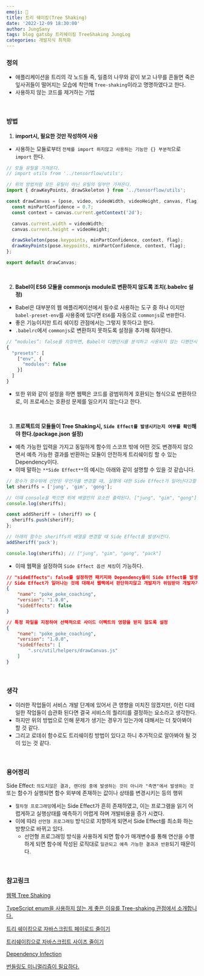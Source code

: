 ```yaml
---
emoji: 🧹
title: 트리 쉐이킹(Tree Shaking)
date: '2022-12-09 18:30:00'
author: JungSany
tags: blog gatsby 트리쉐이킹 TreeShaking JungLog
categories: 개발지식 최적화
---
```


### 정의

- 애플리케이션을 트리의 각 노드들 즉, 일종의 나무와 같이 보고 나무를 흔들면 죽은 잎사귀들이 떨어지는 모습에 착안해 `Tree-shaking`이라고 명명하였다고 한다.
- 사용하지 않는 코드를 제거하는 기법

<br/>

### 방법

1. **import시, 필요한 것만 작성하여 사용**

- 사용하는 모듈로부터 `전체를 import 하지않고 사용하는 기능만 {} 부분적`으로 `import` 한다.

```jsx
// 모들 유틸을 가져온다.
// import utils from '../tensorflow/utils';

// 위의 방법처럼 모든 유틸이 아닌 유틸의 일부만 가져온다.
import { drawKeyPoints, drawSkeleton } from '../tensorflow/utils';

const drawCanvas = (pose, video, videoWidth, videoHeight, canvas, flag) => {
  const minPartConfidence = 0.7;
  const context = canvas.current.getContext('2d');

  canvas.current.width = videoWidth;
  canvas.current.height = videoHeight;

  drawSkeleton(pose.keypoints, minPartConfidence, context, flag);
  drawKeyPoints(pose.keypoints, minPartConfidence, context, flag);
};

export default drawCanvas;
```

<br/>

2. **Babel이 ES6 모듈을 commonjs module로 변환하지 않도록 조치(.babelrc 설정)**

- Babel은 대부분의 웹 애플리케이션에서 필수로 사용하는 도구 중 하나 이지만 `babel-preset-env`를 사용중에 있다면 `ES6`를 자동으로 `commonjs`로 `변환`한다.
- 좋은 기능이지만 트리 쉐이킹 관점에서는 그렇지 못하다고 한다.
- `.babelrc`에서 `commonjs`로 변환하지 못하도록 설정을 추가해 줘야한다.

```jsx
// “modules”: false를 지정하면, Babel이 디펜던시를 분석하고 사용되지 않는 디펜던시를 제거할 수 있다.
{
  "presets": [
    ["env", {
      "modules": false
    }]
  ]
}
```

- 또한 위와 같이 설정을 하면 웹팩은 코드를 광범위하게 호환되는 형식으로 변환하므로, 이 프로세스는 호환성 문제를 일으키지 않는다고 한다.

<br/>

3. **프로젝트의 모듈들이 Tree Shaking시, `Side Effect를 발생시키는지 여부를 확인`해야 한다.(package.json 설정)**

- 예측 가능한 입력을 가지고 동일하게 함수의 스코프 밖에 어떤 것도 변경하지 않으면서 예측 가능한 결과를 반환하는 모듈이 안전하게 트리쉐이킹 할 수 있는 Dependency이다.
- 이때 말하는 `**Side Effect**`의 예시는 아래와 같이 설명할 수 있을 것 같습니다.

```jsx
// 함수가 함수밖에 선언된 무언가를 변경할 때, 실행에 대한 Side Effect가 일어난다고할 수 있다.
let sheriffs = ['jung', 'gim', 'gong'];

// 이때 console을 찍으면 위에 배열안의 요소만 출력된다. ["jung", "gim", "gong"]
console.log(sheriffs);

const addSheriff = (sheriff) => {
  sheriffs.push(sheriff);
};

// 아래의 함수는 sheriffs의 배열을 변경할 때 Side Effect를 발생시킨다.
addSheriff('pack');

console.log(sheriffs); // ["jung", "gim", "gong", "pack"]
```

- 이때 웹팩을 설정하여 `Side Effect 옵션 체킹`이 가능하다.

```json
// "sideEffects": false를 설정하면 패키지와 Dependency들이 Side Effect를 발생하지 않게 막는다.
// Side Effect가 일어나는 것에 대해서 웹팩에서 판단하지않고 개발자가 위임받아 개발자가 알아서 처리하는 방식
{
    "name": "poke_poke_coaching",
    "version": "1.0.0",
    "sideEffects": false
}

// 특정 파일을 지정하여 선택적으로 사이드 이펙트의 영향을 받지 않도록 설정
{
    "name": "poke_poke_coaching",
    "version": "1.0.0",
    "sideEffects": [
        ".src/util/helpers/drawCanvas.js"
    ]
}
```

<br/>

### 생각

- 이러한 작업들이 서비스 개발 단계에 있어서 큰 영향을 미치진 않겠지만, 이런 디테일한 작업들이 습관화 된다면 결국 서비스의 퀄리티를 결정하는 요소라고 생각한다.
- 하지만 위의 방법으로 인해 문제가 생기는 경우가 있는가에 대해서는 더 찾아봐야 할 것 같다.
- 그리고 로데쉬 함수로도 트리쉐이킹 방법이 있다고 하니 추가적으로 알아봐야 될 것이 있는 것 같다.

<br/>

### 용어정리

Side Effect: `의도치않은 결과, 렌더링 중에 발생하는 것이 아니라 "측면"에서 발생하는 것` 또는 함수가 실행되면 함수 외부에 존재하는 값이나 상태를 변경시키는 등의 행위

- `절차형 프로그래밍`에서는 Side Effect가 흔히 존재하였고, 이는 프로그램을 읽기 어렵게하고 실행상태를 예측하기 어렵게 하며 개발비용을 증가 시켰다.
- 이에 따라 `선언형 프로그래밍` 방식으로 지향하게 되면서 Side Effect를 최소화 하는 방향으로 바뀌고 있다.
  - 선언형 프로그래밍 방식을 사용하게 되면 함수가 매개변수를 통해 연산을 수행하게 되면 함수에 작성된 로직대로 `일관되고 예측 가능한 결과과 반환`되기 때문이다.

<br/>

### 참고링크

[웹팩 Tree Shaking](https://webpack.kr/guides/tree-shaking/)

[TypeScript enum을 사용하지 않는 게 좋은 이유를 Tree-shaking 관점에서 소개합니다.](https://engineering.linecorp.com/ko/blog/typescript-enum-tree-shaking/)

[트리 쉐이킹으로 자바스크립트 페이로드 줄이기](https://ui.toast.com/weekly-pick/ko_20180716)

[트리쉐이킹으로 자바스크립트 사이즈 줄이기](https://yceffort.kr/2021/08/javascript-tree-shaking)

[Dependency Infection](https://medium.com/@jang.wangsu/di-dependency-injection-%EC%9D%B4%EB%9E%80-1b12fdefec4f)

[번들링도 미니멀리즘이 필요하다.](https://brunch.co.kr/@swimjiy/24)

<br/>

```toc

```
